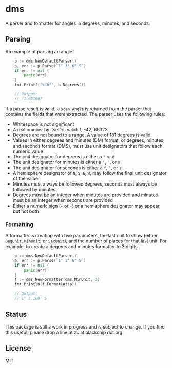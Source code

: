 # dms

A parser and formatter for angles in degrees, minutes, and seconds.

## Parsing

An example of parsing an angle:

```go
	p := dms.NewDefaultParser()
	a, err := p.Parse(`1° 3' 6" S`)
	if err != nil {
		panic(err)
	}
	fmt.Printf("%.6f", a.Degrees())

	// Output:
	// -1.051667
```

If a parse result is valid, a `scan.Angle` is returned from the parser that
contains the fields that were extracted. The parser uses the following rules:

- Whitespace is not significant
- A real number by itself is valid: 1, -42, 66.123
- Degrees are not bound to a range. A value of 181 degrees is valid.
- Values in either degrees and minutes (DM) format, or degrees, minutes, and seconds format (DMS), must use unit designators that follow each numeric value
- The unit designator for degrees is either a `°` or `d`
- The unit designator for minutes is either a `'`, `′`, or `m`
- The unit designator for seconds is either a `"`, `″`, or `s`
- A hemisphere designator of `N`, `S`, `E`, `W`, may follow the final unit designator of the value
- Minutes must always be followed degrees, seconds must always be followed by minutes
- Degrees must be an integer when minutes are provided and minutes must be an integer when seconds are provided
- Either a numeric sign (`+` or `-`) or a hemisphere designator may appear, but not both

### Formatting

A formatter is creating with two parameters, the last unit to show (either
`DegUnit`, `MinUnit`, or `SecUnit`), and the number of places for that last
unit. For example, to create a degrees and minutes formatter to 3 digits:

```go
	p := dms.NewDefaultParser()
	a, err := p.Parse(`1° 3' 6" S`)
	if err != nil {
		panic(err)
	}
	f := dms.NewFormatter(dms.MinUnit, 3)
	fmt.Println(f.FormatLat(a))

	// Output:
	// 1° 3.100′ S
```

## Status

This package is still a work in progress and is subject to change. If you
find this useful, please drop a line at zc at blackchip dot org.

## License

MIT

